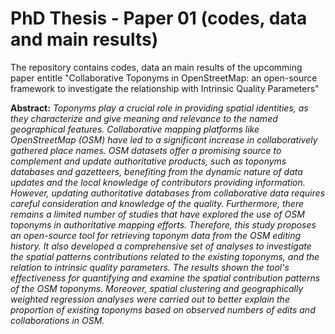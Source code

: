 # PhD Thesis - Paper 01 (codes, data and main results)
The repository contains codes, data an main results of the upcomming paper entitle "Collaborative Toponyms in OpenStreetMap: an open-source framework to investigate the relationship with Intrinsic Quality Parameters"


**Abstract:** *Toponyms play a crucial role in providing spatial identities, as they characterize and give meaning and relevance to the named geographical features. Collaborative mapping platforms like OpenStreetMap (OSM) have led to a significant increase in collaboratively gathered place names. OSM datasets offer a promising source to complement and update authoritative products, such as toponyms databases and gazetteers, benefiting from the dynamic nature of data updates and the local knowledge of contributors providing information. However, updating authoritative databases from collaborative data requires careful consideration and knowledge of the quality. Furthermore, there remains a limited number of studies that have explored the use of OSM toponyms in authoritative mapping efforts. Therefore, this study proposes an open-source tool for retrieving toponym data from the OSM editing history. It also developed a comprehensive set of analyses to investigate the spatial patterns contributions related to the existing toponyms, and the relation to intrinsic quality parameters. The results shown the tool's effectiveness for quantifying and examine the spatial contribution patterns of the OSM toponyms. Moreover, spatial clustering and geographically weighted regression analyses were carried out to better explain the proportion of existing toponyms based on observed numbers of edits and collaborations in OSM.*
